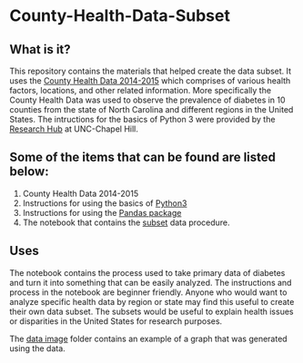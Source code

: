 # County-Health-Data-Subset
## What is it?
This repository contains the materials that helped create the data subset. It uses the 
[County Health Data 2014-2015](https://uncch.instructure.com/courses/11001/files/1951171?wrap=1) which comprises of various health factors, locations, and
other related information. More specifically the County Health Data was used to observe 
the prevalence of diabetes in 10 counties from the state of North Carolina and different 
regions in the United States. The intructions for the basics of Python 3 were provided by 
the [Research Hub](https://library.unc.edu/hub/) at UNC-Chapel Hill.

## Some of the items that can be found are listed below:
1. County Health Data 2014-2015
2. Instructions for using the basics of [Python3](https://github.com/Jocelyn-English105/County-Health-Data-Subset/blob/main/Python%20Basics%20(1).ipynb)
3. Instructions for using the [Pandas package](https://github.com/Jocelyn-English105/County-Health-Data-Subset/tree/main/Pandas%20Package)
4. The notebook that contains the [subset](https://github.com/Jocelyn-English105/County-Health-Data-Subset/tree/main/Subset%20Notebook) data procedure.

## Uses
The notebook contains the process used to take primary data of diabetes and turn it into something that 
can be easily analyzed. The instructions and process in the notebook are beginner friendly. Anyone who
would want to analyze specific health data by region or state may find this useful to create their own 
data subset. The subsets would be useful to explain health issues or disparities in the United States
for research purposes.

The [data image](https://github.com/Jocelyn-English105/County-Health-Data-Subset/tree/main/Data%20Images) folder contains an example of a graph that was generated using the data. 


 
